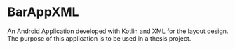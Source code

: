 # BarAppXML

An Android Application developed with Kotlin and XML for the layout design.
The purpose of this application is to be used in a thesis project. 
